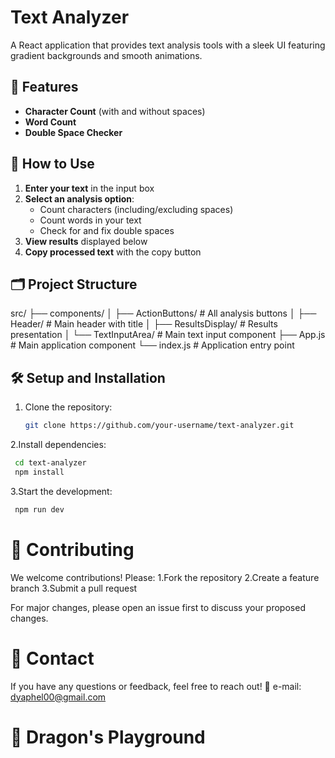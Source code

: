 # Text Analyzer

A React application that provides text analysis tools with a sleek UI featuring gradient backgrounds and smooth animations.

## 🚀 Features

- **Character Count** (with and without spaces)
- **Word Count** 
- **Double Space Checker**

## 🔧 How to Use

1. **Enter your text** in the input box
2. **Select an analysis option**:
   - Count characters (including/excluding spaces)
   - Count words in your text
   - Check for and fix double spaces
3. **View results** displayed below
4. **Copy processed text** with the copy button

## 🗂️ Project Structure
src/
├── components/
│ ├── ActionButtons/ # All analysis buttons
│ ├── Header/ # Main header with title
│ ├── ResultsDisplay/ # Results presentation
│ └── TextInputArea/ # Main text input component
├── App.js # Main application component
└── index.js # Application entry point

## 🛠️ Setup and Installation

1. Clone the repository:
   ```bash
   git clone https://github.com/your-username/text-analyzer.git
   ```
2.Install dependencies:
 ```bash
  cd text-analyzer
  npm install
   ```
3.Start the development:
 ```bash
  npm run dev
   ```

# 🤝 Contributing
We welcome contributions! Please:
1.Fork the repository
2.Create a feature branch
3.Submit a pull request

For major changes, please open an issue first to discuss your proposed changes.

# 📩 Contact  
If you have any questions or feedback, feel free to reach out!
📩 e-mail: dyaphel00@gmail.com   

# 🐉 Dragon's Playground
